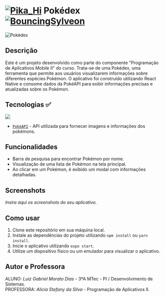 # [![Pika_Hi](https://cdn3.emoji.gg/emojis/1545-pika-hi.gif)](https://emoji.gg/emoji/1545-pika-hi) Pokédex [![BouncingSylveon](https://cdn3.emoji.gg/emojis/8557-bouncingsylveon.gif)](https://emoji.gg/emoji/8557-bouncingsylveon)

![Pokédex](https://wallpapers.com/images/featured/pokemon-va6139eg5csznzmw.jpg)

## Descrição

Este é um projeto desenvolvido como parte do componente "Programação de Aplicativos Mobile II" do curso. Trata-se de uma Pokédex, uma ferramenta que permite aos usuários visualizarem informações sobre diferentes espécies Pokémon. O aplicativo foi construído utilizando React Native e consome dados da PokéAPI para exibir informações precisas e atualizadas sobre os Pokémon.

## Tecnologias ✅

<a href="https://skillicons.dev">
    <img src="https://skillicons.dev/icons?i=react" />
</a>

<BR>

- [`PokéAPI`](https://pokeapi.co/) - API utilizada para fornecer imagens e informações dos pokémons.

## Funcionalidades

- Barra de pesquisa para encontrar Pokémon por nome.
- Visualização de uma lista de Pokémon na tela principal.
- Ao clicar em um Pokémon, é exibido um modal com informações detalhadas.

## Screenshots

*Insira aqui os screenshots do seu aplicativo.*

## Como usar

1. Clone este repositório em sua máquina local.
2. Instale as dependências do projeto utilizando `npm install` ou `yarn install`.
3. Inicie o aplicativo utilizando `expo start`.
4. Utilize um dispositivo físico ou um emulador para visualizar o aplicativo.

## Autor e Professora

ALUNO: *Luiz Gabriel Morato Dias* - 3ºA MTec - PI / Desenvolvimento de Sistemas.
<br>
PROFESSORA: *Alicia Stefany da Silva* - Programação de Aplicativos II.

